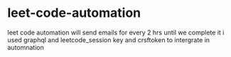 # leet-code-automation
leet code automation will send emails for every 2 hrs until we complete it
i used graphql and leetcode_session key and crsftoken to intergrate in automnation
